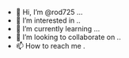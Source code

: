 - 👋 Hi, I’m @rod725 ...
- 👀 I’m interested in ..
- 🌱 I’m currently learning ...
- 💞️ I’m looking to collaborate on ..
- 📫 How to reach me .

<!---
rod725/rod725 is a ✨ special ✨ repository because its `README.md` (this file) appears on your GitHub profile.
You can click the Preview link to take a look at your changes.
--->
